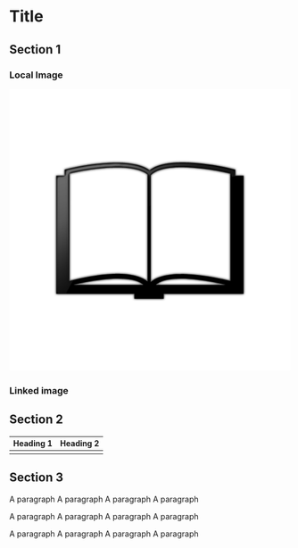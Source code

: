 Title
=====

Section 1
---------

### Local Image

![](media/image1.png)

### Linked image

Section 2
---------

| Heading 1 | Heading 2 |
|-----------|-----------|
|           |           |

Section 3
---------

A paragraph A paragraph A paragraph A paragraph

A paragraph A paragraph A paragraph A paragraph

A paragraph A paragraph A paragraph A paragraph
